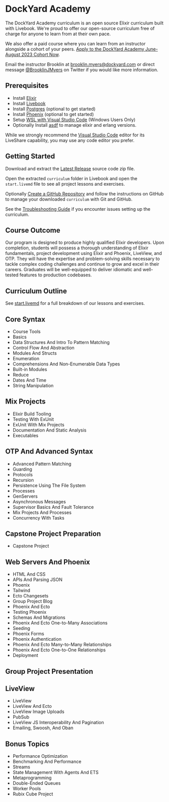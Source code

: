 # DockYard Academy

The DockYard Academy curriculum is an open source Elixir curriculum built with Livebook.
We're proud to offer our open-source curriculum free of charge for anyone to learn from at their own pace.

We also offer a paid course where you can learn from an instructor alongside a cohort of your peers.
[Apply to the DockYard Academy June-August 2023 Cohort Now](https://docs.google.com/forms/d/1RwqHc1wUoY0jS440sBJHHl3gyQlw2xhz2Dt1ZbRaXEc/edit?ts=641e1aachttps://academy.dockyard.com/).

Email the instructor Brooklin at brooklin.myers@dockyard.com or direct message [@BrooklinJMyers](https://twitter.com/BrooklinJMyers) on Twitter if you would like more information.

## Prerequisites
* Install [Elixir](https://elixir-lang.org/install.html)
* Install [Livebook](https://github.com/livebook-dev/livebook)
* Install [Postgres](https://www.postgresql.org/download/) (optional to get started)
* Install [Phoenix](https://hexdocs.pm/phoenix/installation.html) (optional to get started)
* Setup [WSL with Visual Studio Code](https://code.visualstudio.com/docs/remote/wsl) (Windows Users Only)
* Optionally Install [asdf](https://asdf-vm.com/guide/getting-started.html) to manage elixir and erlang versions.

While we strongly recommend the [Visual Studio Code](https://code.visualstudio.com/) editor for its LiveShare capability, you may use any code editor you prefer.

## Getting Started

Download and extract the [Latest Release](https://github.com/DockYard-Academy/curriculum/releases) source code zip file.

Open the extracted `curriculum` folder in Livebook and open the `start.livemd` file to see all project lessons and exercises.

Optionally [Create a GitHub Repository](https://github.com/new) and follow the instructions on GitHub to manage your downloaded `curriculum` with Git and GitHub.

See the [Troubleshooting Guide](https://github.com/DockYard-Academy/curriculum/wiki/Troubleshooting) if you encounter issues setting up the curriculum.

## Course Outcome
Our program is designed to produce highly qualified Elixir developers. Upon completion, students will possess a thorough understanding of Elixir fundamentals, project development using Elixir and Phoenix, LiveView, and OTP. They will have the expertise and problem-solving skills necessary to tackle complex coding challenges and continue to grow and excel in their careers. Graduates will be well-equipped to deliver idiomatic and well-tested features to production codebases.

## Curriculum Outline
See [start.livemd](https://github.com/DockYard-Academy/curriculum/blob/main/start.livemd) for a full breakdown of our lessons and exercises.

<!-- course-outline-start -->
## Core Syntax
* Course Tools
* Basics
* Data Structures And Intro To Pattern Matching
* Control Flow And Abstraction
* Modules And Structs
* Enumeration
* Comprehensions And Non-Enumerable Data Types
* Built-in Modules
* Reduce
* Dates And Time
* String Manipulation
## Mix Projects
* Elixir Build Tooling
* Testing With ExUnit
* ExUnit With Mix Projects
* Documentation And Static Analysis
* Executables
## OTP And Advanced Syntax
* Advanced Pattern Matching
* Guarding
* Protocols
* Recursion
* Persistence Using The File System
* Processes
* GenServers
* Asynchronous Messages
* Supervisor Basics And Fault Tolerance
* Mix Projects And Processes
* Concurrency With Tasks
## Capstone Project Preparation
* Capstone Project
## Web Servers And Phoenix
* HTML And CSS
* APIs And Parsing JSON
* Phoenix
* Tailwind
* Ecto Changesets
* Group Project Blog
* Phoenix And Ecto
* Testing Phoenix
* Schemas And Migrations
* Phoenix And Ecto One-to-Many Associations
* Seeding
* Phoenix Forms
* Phoenix Authentication
* Phoenix And Ecto Many-to-Many Relationships
* Phoenix And Ecto One-to-One Relationships
* Deployment
## Group Project Presentation
## LiveView
* LiveView
* LiveView And Ecto
* LiveView Image Uploads
* PubSub
* LiveView JS Interoperability And Pagination
* Emailing, Swoosh, And Oban
## Bonus Topics
* Performance Optimization
* Benchmarking And Performance
* Streams
* State Management With Agents And ETS
* Metaprogramming
* Double-Ended Queues
* Worker Pools
* Rubix Cube Project
<!-- course-outline-end -->